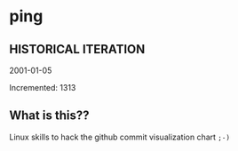 # ping

## HISTORICAL ITERATION
2001-01-05

Incremented: 1313

## What is this?? 
Linux skills to hack the github commit visualization chart `;-)`
